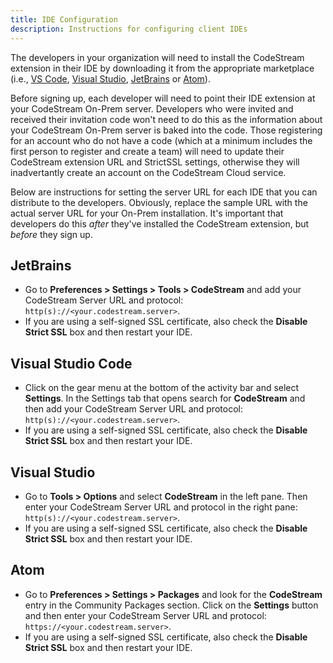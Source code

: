 ```yaml
---
title: IDE Configuration
description: Instructions for configuring client IDEs
---
```


The developers in your organization will need to install the CodeStream
extension in their IDE by downloading it from the appropriate marketplace (i.e.,
[VS
Code](https://marketplace.visualstudio.com/items?itemName=CodeStream.codestream),
[Visual
Studio](https://marketplace.visualstudio.com/items?itemName=CodeStream.codestream-vs),
[JetBrains](https://plugins.jetbrains.com/plugin/12206-codestream) or
[Atom](https://atom.io/packages/codestream)).

Before signing up, each developer will need to point their IDE extension at your
CodeStream On-Prem server. Developers who were invited and received their
invitation code won't need to do this as the information about your CodeStream
On-Prem server is baked into the code. Those registering for an account who do
not have a code (which at a minimum includes the first person to register and
create a team) will need to update their CodeStream extension URL and StrictSSL
settings, otherwise they will inadvertantly create an account on the CodeStream
Cloud service.

Below are instructions for setting the server URL for each IDE that you can
distribute to the developers. Obviously, replace the sample URL with the actual
server URL for your On-Prem installation. It's important that developers do this
_after_ they've installed the CodeStream extension, but _before_ they sign up.

## JetBrains
-   Go to **Preferences > Settings > Tools > CodeStream** and add your CodeStream
    Server URL and protocol: `http(s)://<your.codestream.server>`.
-   If you are using a self-signed SSL certificate, also check the **Disable
    Strict SSL** box and then restart your IDE.

## Visual Studio Code
-   Click on the gear menu at the bottom of the activity bar and select
    **Settings**. In the Settings tab that opens search for **CodeStream** and
    then add your CodeStream Server URL and protocol:
    `http(s)://<your.codestream.server>`.
-   If you are using a self-signed SSL certificate, also check the **Disable
    Strict SSL** box and then restart your IDE.

## Visual Studio
-   Go to **Tools > Options** and select **CodeStream** in the left pane. Then enter
    your CodeStream Server URL and protocol in the right pane:
    `http(s)://<your.codestream.server>`.
-   If you are using a self-signed SSL certificate, also check the **Disable
    Strict SSL** box and then restart your IDE.

## Atom
-   Go to **Preferences > Settings > Packages** and look for the **CodeStream**
    entry in the Community Packages section. Click on the **Settings** button
    and then enter your CodeStream Server URL and protocol:
    `https://<your.codestream.server>`.
-   If you are using a self-signed SSL certificate, also check the **Disable
    Strict SSL** box and then restart your IDE.